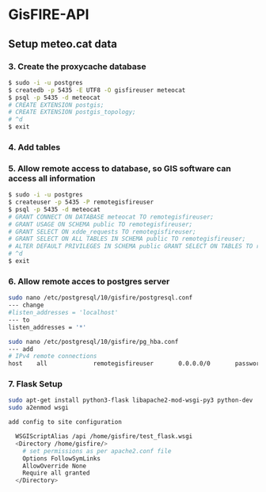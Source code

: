# GisFIRE-API

## Setup meteo.cat data

### 3. Create the proxycache database

```bash
$ sudo -i -u postgres
$ createdb -p 5435 -E UTF8 -O gisfireuser meteocat
$ psql -p 5435 -d meteocat
# CREATE EXTENSION postgis;
# CREATE EXTENSION postgis_topology;
# ^d
$ exit
```

### 4. Add tables


### 5. Allow remote access to database, so GIS software can access all information

```bash
$ sudo -i -u postgres
$ createuser -p 5435 -P remotegisfireuser
$ psql -p 5435 -d meteocat
# GRANT CONNECT ON DATABASE meteocat TO remotegisfireuser;
# GRANT USAGE ON SCHEMA public TO remotegisfireuser;
# GRANT SELECT ON xdde_requests TO remotegisfireuser;
# GRANT SELECT ON ALL TABLES IN SCHEMA public TO remotegisfireuser;
# ALTER DEFAULT PRIVILEGES IN SCHEMA public GRANT SELECT ON TABLES TO remotegisfireuser;
# ^d
$ exit
```

### 6. Allow remote acces to postgres server

```bash
sudo nano /etc/postgresql/10/gisfire/postgresql.conf
--- change  
#listen_addresses = 'localhost'
--- to
listen_addresses = '*'

sudo nano /etc/postgresql/10/gisfire/pg_hba.conf
--- add
# IPv4 remote connections
host    all             remotegisfireuser       0.0.0.0/0       password
```

### 7. Flask Setup

```bash
sudo apt-get install python3-flask libapache2-mod-wsgi-py3 python-dev
sudo a2enmod wsgi

add config to site configuration

  WSGIScriptAlias /api /home/gisfire/test_flask.wsgi
  <Directory /home/gisfire/>
    # set permissions as per apache2.conf file
    Options FollowSymLinks
    AllowOverride None
    Require all granted
  </Directory>

```
